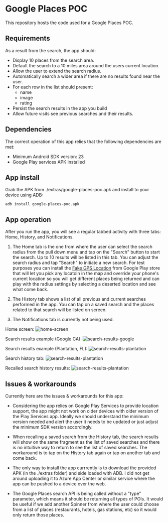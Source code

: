 # Google Places POC

This repository hosts the code used for a Google Places POC.

## Requirements

As a result from the search, the app should:
- Display 10 places from the search area.
- Default the search to a 10 miles area around the users current location.
- Allow the user to extend the search radius.
- Automatically search a wider area if there are no results found near the user.
- For each row in the list should present:
    - name
    - image
    - rating
- Persist the search results in the app you build
- Allow future visits see previous searches and their results.

## Dependencies

The correct operation of this app relies that the following dependencies are met:

- Minimum Android SDK version: 23
- Google Play services APK installed


## App install

Grab the APK from ./extras/google-places-poc.apk and install to your device using ADB:

```
adb install google-places-poc.apk
```

## App operation

After you run the app, you will see a regular tabbed activity with three tabs: Home, History, and Notifications.

1) The Home tab is the one from where the user can select the search radius from the pull down menu and tap on the "Search" button to start the search. Up to 10 results will be listed in this tab. You can adjust the search radius and tap "Search" to initiate a new search.
For test purposes you can install the [Fake GPS Location](https://play.google.com/store/apps/details?id=com.lexa.fakegps&hl=en_US) from Google Play store that will let you pick any locatoin in the map and override your phone's current location so you will get different places being returned and can play with the radius settings by selecting a deserted location and see what come back.

2) The History tab shows a list of all previous and current searches performed in the app. You can tap on a saved search and the places related to that search will be listed on screen.

3) The Notifications tab is currently not being used.

Home screen: 
![home-screen](https://github.com/costafabio/google-places-poc/blob/master/extras/home-screen.png "Home screen")

Search results example (Google CA): 
![search-results-google](https://github.com/costafabio/google-places-poc/blob/master/extras/search-results-Google.png "Search results - Google CA")

Search results example (Plantation, FL): 
![search-results-plantation](https://github.com/costafabio/google-places-poc/blob/master/extras/search-results-Plantation.png "Search results - Plantation")

Search history tab: 
![search-results-plantation](https://github.com/costafabio/google-places-poc/blob/master/extras/search-history-tab.png "Search history tab")

Recalled search history results: 
![search-results-plantation](https://github.com/costafabio/google-places-poc/blob/master/extras/recalled-searh-history.png "Recalled search history")



## Issues & workarounds

Currently here are the issues & workarounds for this app:

- Considering the app relies on Google Play Services to provide location support, the app might not work on older devices with older version of the Play Services app. Ideally we should understand the minimum version needed and alert the user it needs to be updated or just adjust the minimum SDK version accordingly.

- When recalling a saved search from the History tab, the search results will show on the same fragment as the list of saved searches and there is no intuitive way to return to see the list of saved searches. The workaround is to tap on the History tab again or tap on another tab and come back.

- The only way to install the app currrently is to download the provided APK (in the ./extras folder) and side loaded with ADB. I did not get around uploading it to Azure App Center or similar service where the app can be pushed to a device over the web.

- The Google Places search API is being called without a "type" parameter, which means it should be returning all types of POIs. It would be useful if we add another Spinner from where the user could choose from a list of places (restaurants, hotels, gas stations, etc) so it would only return those places.